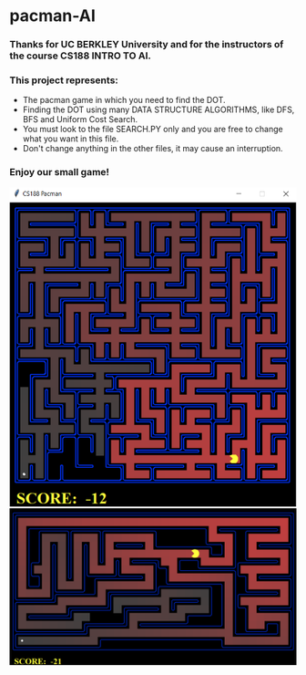 # pacman-AI

### Thanks for UC BERKLEY University and for the instructors of the course CS188 INTRO TO AI.
### This project represents:
* The pacman game in which you need to find the DOT.
* Finding the DOT using many DATA STRUCTURE ALGORITHMS, like DFS, BFS and Uniform Cost Search.
* You must look to the file SEARCH.PY only and you are free to change what you want in this file.
* Don't change anything in the other files, it may cause an interruption.

### Enjoy our small game!

![pac1](https://github.com/alialhousseini/pacman-AI/blob/master/1.PNG)
![pac2](https://github.com/alialhousseini/pacman-AI/blob/master/2.PNG)
